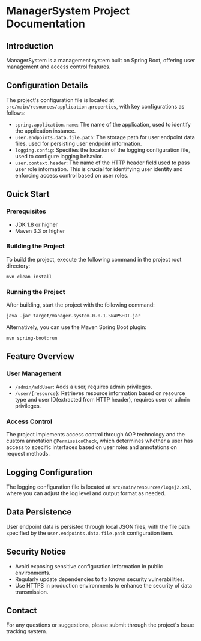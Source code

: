 # ManagerSystem Project Documentation

## Introduction
ManagerSystem is a management system built on Spring Boot, offering user management and access control features.

## Configuration Details
The project's configuration file is located at `src/main/resources/application.properties`, with key configurations as follows:

- `spring.application.name`: The name of the application, used to identify the application instance.
- `user.endpoints.data.file.path`: The storage path for user endpoint data files, used for persisting user endpoint information.
- `logging.config`: Specifies the location of the logging configuration file, used to configure logging behavior.
- `user.context.header`: The name of the HTTP header field used to pass user role information. This is crucial for identifying user identity and enforcing access control based on user roles.

## Quick Start

### Prerequisites
- JDK 1.8 or higher
- Maven 3.3 or higher

### Building the Project
To build the project, execute the following command in the project root directory:

```shell
mvn clean install
```

### Running the Project
After building, start the project with the following command:

```shell
java -jar target/manager-system-0.0.1-SNAPSHOT.jar
```

Alternatively, you can use the Maven Spring Boot plugin:

```shell
mvn spring-boot:run
```

## Feature Overview

### User Management
- `/admin/addUser`: Adds a user, requires admin privileges.
- `/user/{resource}`: Retrieves resource information based on resource type and user ID(extracted from HTTP header), requires user or admin privileges.

### Access Control
The project implements access control through AOP technology and the custom annotation `@PermissionCheck`, which determines whether a user has access to specific interfaces based on user roles and annotations on request methods.

## Logging Configuration
The logging configuration file is located at `src/main/resources/log4j2.xml`, where you can adjust the log level and output format as needed.

## Data Persistence
User endpoint data is persisted through local JSON files, with the file path specified by the `user.endpoints.data.file.path` configuration item.

## Security Notice
- Avoid exposing sensitive configuration information in public environments.
- Regularly update dependencies to fix known security vulnerabilities.
- Use HTTPS in production environments to enhance the security of data transmission.

## Contact
For any questions or suggestions, please submit through the project's Issue tracking system.
